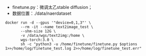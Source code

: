 + finetune.py：微调太乙stable diffusion；
+ 数据位置：./data/naerdataset



```shell
docker run -d --gpus '"device=0,1,3"' \
       --rm -it --name text2image_test \
       --shm-size 12G \
       -v /data/wgs/text2img:/home \
       wgs-torch:3.0 \
       sh -c "python3 -u /home/finetune/finetune.py $options 1>>/home/log/finetune_test.log 2>>/home/log/finetune_test.err"
```

